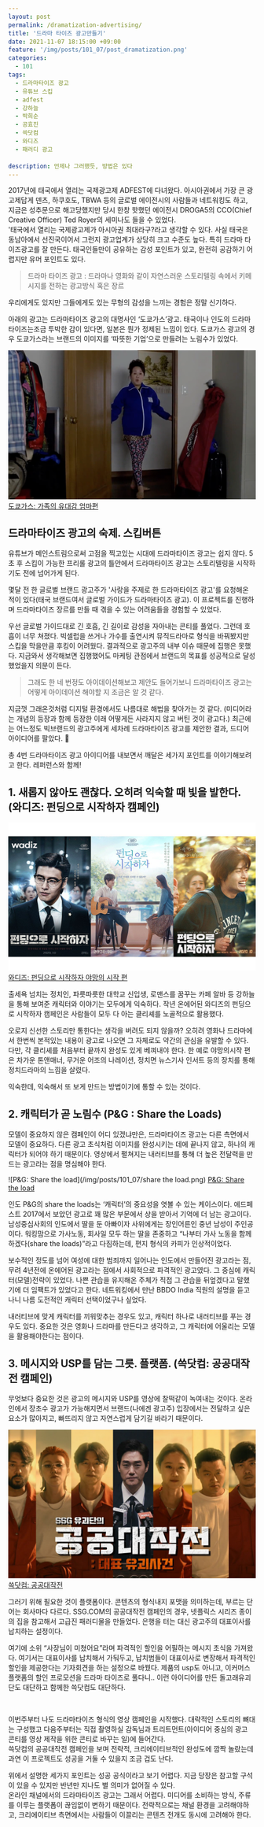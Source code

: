 ```yaml
---
layout: post
permalink: /dramatization-advertising/
title: '드라마 타이즈 광고만들기'
date: 2021-11-07 18:15:00 +09:00
feature: '/img/posts/101_07/post_dramatization.png'
categories:
  - 101
tags:
  - 드라마타이즈 광고
  - 유튜브 스킵
  - adfest
  - 강하늘
  - 박희순
  - 공효진
  - 쓱닷컴
  - 와디즈
  - 패러디 광고

description: 언제나 그러했듯, 방법은 있다
---
```

2017년에 태국에서 열리는 국제광고제 ADFEST에 다녀왔다. 아시아권에서 가장 큰 광고제답게 덴츠, 하쿠호도, TBWA 등의 글로벌 에이전시의 사람들과 네트워킹도 하고, 지금은 성추문으로 해고당했지만 당시 한창 핫했던 에이전시 DROGA5의 CCO(Chief Creative Officer) Ted Royer의 세미나도 들을 수 있었다.
<br>
'태국에서 열리는 국제광고제가 아시아권 최대라구?라고 생각할 수 있다. 사실 태국은 동남아에서 선진국이어서 그런지 광고업계가 상당히 크고 수준도 높다. 특히 드라마 타이즈광고를 잘 만든다. 태국인들만이 공유하는 감성 포인트가 있고, 완전히 공감하기 어렵지만 유머 포인트도 있다. <br>

>드라마 타이즈 광고 : 드라마나 영화와 같이 자연스러운 스토리텔링 속에서 키메시지를 전하는 광고방식 혹은 장르

우리에게도 있지만 그들에게도 있는 무형의 감성을 느끼는 경험은 정말 신기하다.<br>

아래의 광고는 드라마타이즈 광고의 대명사인 ‘도쿄가스’광고. 태국이나 인도의 드라마타이즈는조금 투박한 감이 있다면, 일본은 뭔가 정제된 느낌이 있다. 도쿄가스 광고의 경우 도쿄가스라는 브랜드의 이미지를 ‘따뜻한 기업’으로 만들려는 노림수가 있었다.

![도쿄가스: 가족의 유대감 엄마편](/img/posts/101_07/tokyogas.png)
[도쿄가스: 가족의 유대감 엄마편](https://youtu.be/6XZKGWzaUuY)

## 드라마타이즈 광고의 숙제. 스킵버튼

유튜브가 메인스트림으로써 고점을 찍고있는 시대에 드라마타이즈 광고는 쉽지 않다. 5초 후 스킵이 가능한 프리롤 광고의 틀안에서 드라마타이즈 광고는 스토리텔링을 시작하기도 전에 넘어가게 된다.

몇달 전 한 글로벌 브랜드 광고주가 '사랑을 주제로 한 드라마타이즈 광고'를 요청해온 적이 있다(태국 브랜드여서 글로벌 가이드가 드라마타이즈 광고). 이 프로젝트를 진행하며 드라마타이즈 장르를 만들 때 겪을 수 있는 어려움들을 경험할 수 있었다.

우선 글로벌 가이드대로 긴 호흡, 긴 길이로 감성을 자아내는 콘티를 풀었다. 그런데 호흡이 너무 쳐졌다. 빅셀럽을 쓰거나 가수를 출연시켜 뮤직드라마로 형식을 바꿔봤지만 스킵을 막을만큼 후킹이 어려웠다.
결과적으로 광고주의 내부 이슈 때문에 집행은 못했다. 지금와서 생각해보면 집행했어도 마케팅 관점에서 브랜드의 목표를 성공적으로 달성했었을지 의문이 든다.

>그래도 한 네 번정도 아이데이션해보고 제안도 들어가보니 드라마타이즈 광고는 어떻게 아이데이션 해야할 지 조금은 알 것 같다.

지금껏 그래온것처럼 디지털 환경에서도 나름대로 해법을 찾아가는 것 같다. (미디어라는 개념의 등장과 함께 등장한 이래 어떻게든 사라지지 않고 버틴 것이 광고다.) 최근에는 어느정도 빅브랜드의 광고주에게 세차례 드라마타이즈 광고를 제안한 결과, 드디어 아이디어를 팔았다. 🤣

총 4번 드라마타이즈 광고 아이디어를 내보면서 깨달은 세가지 포인트를 이야기해보려고 한다. 레퍼런스와 함께!

## 1. 새롭지 않아도 괜찮다. 오히려 익숙할 때 빛을 발한다. (와디즈: 펀딩으로 시작하자 캠페인)

![와디즈: 펀딩으로 시작하자 야망의 시작 편](/img/posts/101_07/wadiz.png)
[와디즈: 펀딩으로 시작하자 야망의 시작 편](https://youtu.be/sBIsx13AnsY)

출세욕 넘치는 정치인, 파릇파릇한 대학교 신입생, 로맨스를 꿈꾸는 카페 알바 등 강하늘을 통해 보여준 캐릭터와 이야기는 모두에게 익숙하다. 작년 온에어된 와디즈의 펀딩으로 시작하자 캠페인은 사람들이 모두 다 아는 클리셰를 노골적으로 활용했다.

오로지 신선한 스토리만 통한다는 생각을 버려도 되지 않을까? 오히려 영화나 드라마에서 한번씩 본적있는 내용이 광고로 나오면 그 자체로도 약간의 관심을 유발할 수 있다. 다만, 각 클리셰를 처음부터 끝까지 완성도 있게 베껴내야 한다. 한 예로 야망의시작 편은 차가운 톤앤매너, 무거운 어조의 나레이션, 정치면 뉴스기사 인서트 등의 장치를 통해 정치드라마의 느낌을 살렸다.

익숙한데, 익숙해서 또 보게 만드는 방법이기에 통할 수 있는 것이다.

## 2. 캐릭터가 곧 노림수 (P&G : Share the Loads)

모델이 중요하지 않은 캠페인이 어디 있겠냐만은, 드라마타이즈 광고는 다른 측면에서 모델이 중요하다. 다른 광고 초식처럼 이미지를 완성시키는 데에 끝나지 않고, 하나의 캐릭터가 되어야 하기 때문이다. 영상에서 펼쳐지는 내러티브를 통해 더 높은 전달력을 만드는 광고라는 점을 명심해야 한다.

![P&G: Share the load](/img/posts/101_07/share the load.png)
[P&G: Share the load](https://youtu.be/vwW0X9f0mME)

인도 P&G의 share the loads는 ‘캐릭터’의 중요성을 엿볼 수 있는 케이스이다. 에드페스트 2017에서 보았던 광고로 꽤 많은 부문에서 상을 받아서 기억에 더 남는 광고이다.
남성중심사회의 인도에서 딸을 둔 아빠이자 사위에게는 장인어른인 중년 남성이 주인공이다. 워킹맘으로 가사노동, 회사일 모두 하는 딸을 존중하고 “나부터 가사 노동을 함께 하겠다(share the loads)”라고 다짐하는데, 편지 형식의 카피가 인상적이었다.

보수적인 정도를 넘어 여성에 대한 범죄까지 일어나는 인도에서 만들어진 광고라는 점, 무려 4년전에 온에어된 광고라는 점에서 사회적으로 파격적인 광고였다. 그 중심에 캐릭터(모델)전략이 있었다. 나쁜 관습을 유지해온 주체가 직접 그 관습을 뒤엎겠다고 말했기에 더 임팩트가 있었다고 한다. 네트워킹에서 만난 BBDO India 직원의 설명을 듣고나니 나름 도전적인 캐릭터 선택이었구나 싶었다.

내러티브에 맞게 캐릭터를 끼워맞추는 경우도 있고, 캐릭터 하나로 내러티브를 푸는 경우도 있다. 중요한 것은 영화나 드라마를 만든다고 생각하고, 그 캐릭터에 어울리는 모델을 활용해야한다는 점이다.


## 3. 메시지와 USP를 담는 그릇. 플랫폼. (쓱닷컴: 공공대작전 캠페인)

무엇보다 중요한 것은 광고의 메시지와 USP를 영상에 찰떡같이 녹여내는 것이다. 온라인에서 장초수 광고가 가능해지면서 브랜드(나에겐 광고주) 입장에서는 전달하고 싶은 요소가 많아지고, 빠뜨리지 않고 자연스럽게 담기길 바라기 때문이다.

![쓱닷컴: 공공대작전](/img/posts/101_07/00project.png)
[쓱닷컴: 공공대작전](https://youtu.be/y4YzjXYRKaE)

그러기 위해 필요한 것이 플랫폼이다. 콘텐츠의 형식내지 포맷을 의미하는데, 부르는 단어는 회사마다 다르다. SSG.COM의 공공대작전 캠페인의 경우, 넷플릭스 시리즈 종이의 집을 참고해서 고급진 패러디물을 만들었다. 은행을 터는 대신 광고주의 대표이사를 납치하는 설정이다.

여기에 소위 “사장님이 미쳤어요”라며 파격적인 할인을 어필하는 메시지 초식을 가져왔다. 여기서는 대표이사를 납치해서 가둬두고, 납치범들이 대표이사로 변장해서 파격적인 할인을 제공한다는 기자회견을 하는 설정으로 바꿨다. 제품의 usp도 아니고, 이커머스 플랫폼의 할인 프로모션을 드라마 타이즈로 풀다니.. 이런 아이디어를 만든 돌고래유괴단도 대단하고 함께한 쓱닷컴도 대단하다.

<br>

이번주부터 나도 드라마타이즈 형식의 영상 캠페인을 시작했다. 대략적인 스토리의 뼈대는 구성했고 다음주부터는 직접 촬영하실 감독님과 트리트먼트(아이디어 중심의 광고 콘티를 영상 제작을 위한 콘티로 바꾸는 일)에 들어간다.<br>
쓱닷컴의 공공대작전 캠페인을 보며 전략적, 크리에이티브적인 완성도에 깜짝 놀랐는데 과연 이 프로젝트도 성공을 거둘 수 있을지 조금 겁도 난다.

위에서 설명한 세가지 포인트는 성공 공식이라고 보기 어렵다. 지금 당장은 참고할 구석이 있을 수 있지만 반년만 지나도 별 의미가 없어질 수 있다.<br>
온라인 채널에서의 드라마타이즈 광고는 그래서 어렵다. 미디어를 소비하는 방식, 주류를 이루는 플랫폼이 끊임없이 변하기 때문이다. 전략적으로는 채널 환경을 고려해야하고, 크리에이티브 측면에서는 사람들이 이끌리는 콘텐츠 전개도 동시에 고려해야 한다.
